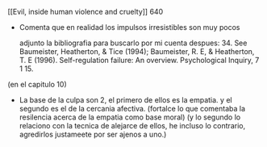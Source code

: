 [[Evil, inside human violence and cruelty]]
640 

- Comenta que en realidad los impulsos irresistibles son  muy pocos
	
	adjunto la bibliografia para buscarlo por mi cuenta despues:
	34. See Baumeister, Heatherton, & Tice (1994); Baumeister, R. E, &
		Heatherton, T. E (1996). Self-regulation failure: An overview.
		Psychological Inquiry, 7 1 15.

(en el capitulo 10)

- La base de la culpa son 2, el primero de ellos es la empatia. y el segundo es el de la cercania afectiva.
	(fortalce lo que comentaba la resilencia acerca de la empatia como base moral)
	(y lo segundo lo relaciono con la tecnica de alejarce de ellos, he incluso lo contrario, agredirlos justameete por ser ajenos a uno.)